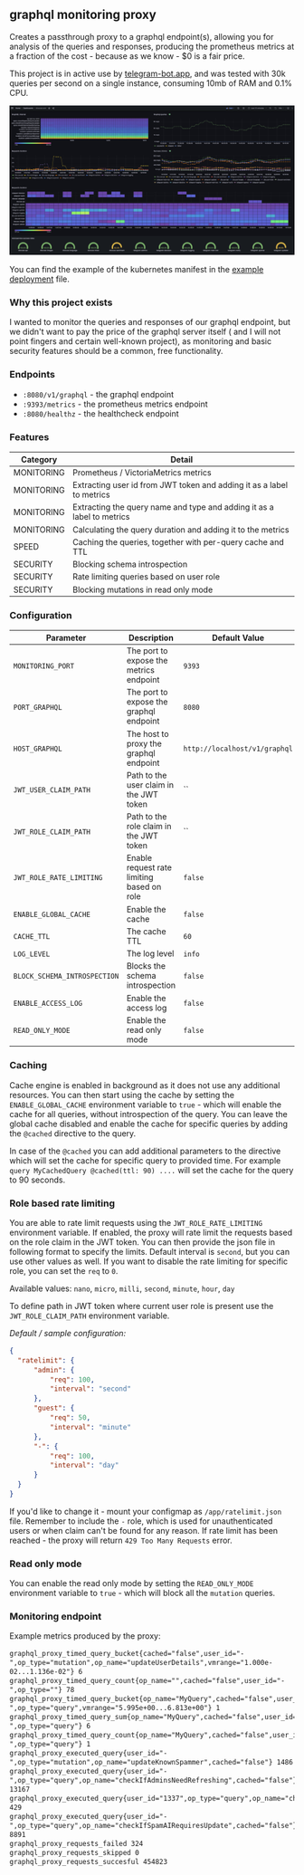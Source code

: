 ## graphql monitoring proxy

Creates a passthrough proxy to a graphql endpoint(s), allowing you for analysis of the queries and responses, producing the prometheus metrics at a fraction of the cost - because as we know - $0 is a fair price.

This project is in active use by [telegram-bot.app](https://telegram-bot.app), and was tested with 30k queries per second on a single instance, consuming 10mb of RAM and 0.1% CPU.

![Example of monitoring dashboard](static/monitoring-at-glance.png?raw=true)

You can find the example of the kubernetes manifest in the [example deployment](static/kubernetes-deployment.yaml) file.

### Why this project exists

I wanted to monitor the queries and responses of our graphql endpoint, but we didn't want to pay the price of the graphql server itself ( and I will not point fingers and certain well-known project), as monitoring and basic security features should be a common, free functionality.

### Endpoints

* `:8080/v1/graphql` - the graphql endpoint
* `:9393/metrics` - the prometheus metrics endpoint
* `:8080/healthz` - the healthcheck endpoint

### Features

| Category   | Detail                                                                |
|------------|-----------------------------------------------------------------------|
| MONITORING | Prometheus / VictoriaMetrics metrics                                  |
| MONITORING | Extracting user id from JWT token and adding it as a label to metrics |
| MONITORING | Extracting the query name and type and adding it as a label to metrics|
| MONITORING | Calculating the query duration and adding it to the metrics           |
| SPEED      | Caching the queries, together with per-query cache and TTL            |
| SECURITY   | Blocking schema introspection                                         |
| SECURITY   | Rate limiting queries based on user role                              |
| SECURITY   | Blocking mutations in read only mode                                  |


### Configuration

| Parameter                 | Description                              | Default Value              |
|---------------------------|------------------------------------------|----------------------------|
| `MONITORING_PORT`         | The port to expose the metrics endpoint  | `9393`                     |
| `PORT_GRAPHQL`            | The port to expose the graphql endpoint  | `8080`                     |
| `HOST_GRAPHQL`            | The host to proxy the graphql endpoint   | `http://localhost/v1/graphql` |
| `JWT_USER_CLAIM_PATH`     | Path to the user claim in the JWT token  | ``                         |
| `JWT_ROLE_CLAIM_PATH`     | Path to the role claim in the JWT token  | ``                         |
| `JWT_ROLE_RATE_LIMITING`  | Enable request rate limiting based on role| `false`                   |
| `ENABLE_GLOBAL_CACHE`     | Enable the cache                        | `false`                    |
| `CACHE_TTL`               | The cache TTL                           | `60`                      |
| `LOG_LEVEL`               | The log level                           | `info`                     |
| `BLOCK_SCHEMA_INTROSPECTION`| Blocks the schema introspection       | `false`                    |
| `ENABLE_ACCESS_LOG`       | Enable the access log                   | `false`                    |
| `READ_ONLY_MODE`          | Enable the read only mode               | `false`                    |


### Caching

Cache engine is enabled in background as it does not use any additional resources.
You can then start using the cache by setting the `ENABLE_GLOBAL_CACHE` environment variable to `true` - which will enable the cache for all queries, without introspection of the query. You can leave the global cache disabled and enable the cache for specific queries by adding the `@cached` directive to the query.

In case of the `@cached` you can add additional parameters to the directive which will set the cache for specific query to provided time.
For example `query MyCachedQuery @cached(ttl: 90) ....` will set the cache for the query to 90 seconds.

### Role based rate limiting

You are able to rate limit requests using the `JWT_ROLE_RATE_LIMITING` environment variable. If enabled, the proxy will rate limit the requests based on the role claim in the JWT token. You can then provide the json file in following format to specify the limits.
Default interval is `second`, but you can use other values as well. If you want to disable the rate limiting for specific role, you can set the `req` to `0`.

Available values:
`nano`, `micro`, `milli`, `second`, `minute`, `hour`, `day`

To define path in JWT token where current user role is present use the `JWT_ROLE_CLAIM_PATH` environment variable.

*Default / sample configuration:*

```json
{
  "ratelimit": {
      "admin": {
          "req": 100,
          "interval": "second"
      },
      "guest": {
          "req": 50,
          "interval": "minute"
      },
      "-": {
          "req": 100,
          "interval": "day"
      }
  }
}
```

If you'd like to change it - mount your configmap as `/app/ratelimit.json` file.
Remember to include the `-` role, which is used for unauthenticated users or when claim can't be found for any reason.
If rate limit has been reached - the proxy will return `429 Too Many Requests` error.


### Read only mode

You can enable the read only mode by setting the `READ_ONLY_MODE` environment variable to `true` - which will block all the `mutation` queries.

### Monitoring endpoint

Example metrics produced by the proxy:

```
graphql_proxy_timed_query_bucket{cached="false",user_id="-",op_type="mutation",op_name="updateUserDetails",vmrange="1.000e-02...1.136e-02"} 6
graphql_proxy_timed_query_count{op_name="",cached="false",user_id="-",op_type=""} 78
graphql_proxy_timed_query_bucket{op_name="MyQuery",cached="false",user_id="-",op_type="query",vmrange="5.995e+00...6.813e+00"} 1
graphql_proxy_timed_query_sum{op_name="MyQuery",cached="false",user_id="-",op_type="query"} 6
graphql_proxy_timed_query_count{op_name="MyQuery",cached="false",user_id="-",op_type="query"} 1
graphql_proxy_executed_query{user_id="-",op_type="mutation",op_name="updateKnownSpammer",cached="false"} 1486
graphql_proxy_executed_query{user_id="-",op_type="query",op_name="checkIfAdminsNeedRefreshing",cached="false"} 13167
graphql_proxy_executed_query{user_id="1337",op_type="query",op_name="checkIfKnownMedia",cached="false"} 429
graphql_proxy_executed_query{user_id="-",op_type="query",op_name="checkIfSpamAIRequiresUpdate",cached="false"} 8891
graphql_proxy_requests_failed 324
graphql_proxy_requests_skipped 0
graphql_proxy_requests_succesful 454823
```
